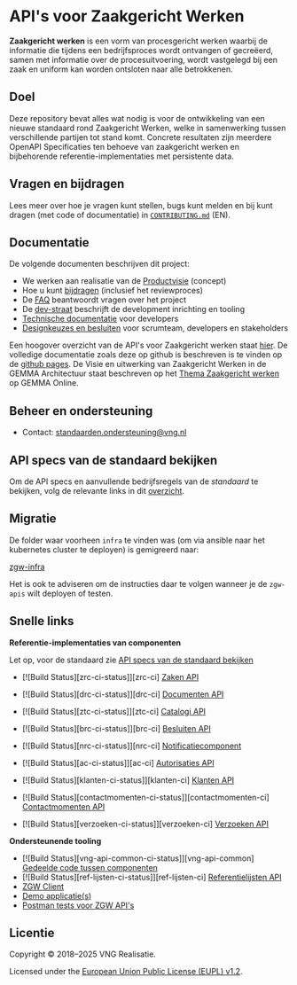 # API's voor Zaakgericht Werken

**Zaakgericht werken** is een vorm van procesgericht werken waarbij de informatie die tijdens een
bedrijfsproces wordt ontvangen of gecreëerd, samen met informatie over de procesuitvoering, wordt
vastgelegd bij een zaak en uniform kan worden ontsloten naar alle betrokkenen.

## Doel

Deze repository bevat alles wat nodig is voor de ontwikkeling van een nieuwe standaard rond
Zaakgericht Werken, welke in samenwerking tussen verschillende partijen tot stand komt. Concrete
resultaten zijn meerdere OpenAPI Specificaties ten behoeve van zaakgericht werken en bijbehorende
referentie-implementaties met persistente data.

## Vragen en bijdragen

Lees meer over hoe je vragen kunt stellen, bugs kunt melden en bij kunt dragen (met code of
documentatie) in [`CONTRIBUTING.md`](CONTRIBUTING.md) (EN).

## Documentatie

De volgende documenten beschrijven dit project:

- We werken aan realisatie van de
  [Productvisie](https://vng-realisatie.github.io/gemma-zaken/productvisie/) (concept)
- Hoe u kunt [bijdragen](https://vng-realisatie.github.io/gemma-zaken/doorontwikkeling/) (inclusief
  het reviewproces)
- De [FAQ](docs/overige/faq.md) beantwoordt vragen over het project
- De
  [dev-straat](https://vng-realisatie.github.io/gemma-zaken/themas/achtergronddocumentatie/ontwikkelstraat)
  beschrijft de development inrichting en tooling
- [Technische documentatie](https://vng-realisatie.github.io/gemma-zaken/ontwikkelaars/) voor
  developers
- [Designkeuzes en besluiten](https://vng-realisatie.github.io/gemma-zaken/themas/achtergronddocumentatie/ontwerpkeuzes)
  voor scrumteam, developers en stakeholders

Een hoogover overzicht van de API's voor Zaakgericht werken staat
[hier](https://www.vngrealisatie.nl/producten/api-standaarden-zaakgericht-werken). De volledige
documentatie zoals deze op github is beschreven is te vinden op de
[github pages](https://vng-realisatie.github.io/gemma-zaken/). De Visie en uitwerking van
Zaakgericht Werken in de GEMMA Architectuur staat beschreven op het
[Thema Zaakgericht werken](https://www.gemmaonline.nl/index.php/Thema_Zaakgericht_werken) op GEMMA
Online.

## Beheer en ondersteuning

- Contact: standaarden.ondersteuning@vng.nl

## <a name="api_spec">API specs van de standaard bekijken</a>

Om de API specs en aanvullende bedrijfsregels van de _standaard_ te bekijken, volg de relevante
links in dit [overzicht](https://vng-realisatie.github.io/gemma-zaken/standaard/index).

## Migratie

De folder waar voorheen `infra` te vinden was (om via ansible naar het kubernetes cluster te
deployen) is gemigreerd naar:

[zgw-infra](https://github.com/VNG-Realisatie/zgw-infra)

Het is ook te adviseren om de instructies daar te volgen wanneer je de `zgw-apis` wilt deployen of
testen.

## Snelle links

**Referentie-implementaties van componenten**

Let op, voor de standaard zie [API specs van de standaard bekijken](#api_spec)

- [![Build Status][zrc-ci-status]][zrc-ci] [Zaken API](https://github.com/vng-Realisatie/zaken-api)
- [![Build Status][drc-ci-status]][drc-ci]
  [Documenten API](https://github.com/vng-Realisatie/documenten-api)
- [![Build Status][ztc-ci-status]][ztc-ci]
  [Catalogi API](https://github.com/vng-Realisatie/catalogi-api)
- [![Build Status][brc-ci-status]][brc-ci]
  [Besluiten API](https://github.com/vng-Realisatie/besluiten-api)
- [![Build Status][nrc-ci-status]][nrc-ci]
  [Notificatiecomponent](https://github.com/VNG-Realisatie/notificaties-api)
- [![Build Status][ac-ci-status]][ac-ci]
  [Autorisaties API](https://github.com/VNG-Realisatie/autorisaties-api)

- [![Build Status][klanten-ci-status]][klanten-ci]
  [Klanten API](https://github.com/VNG-Realisatie/klanten-api)
- [![Build Status][contactmomenten-ci-status]][contactmomenten-ci]
  [Contactmomenten API](https://github.com/VNG-Realisatie/contactmomenten-api)
- [![Build Status][verzoeken-ci-status]][verzoeken-ci]
  [Verzoeken API](https://github.com/VNG-Realisatie/verzoeken-api)

**Ondersteunende tooling**

- [![Build Status][vng-api-common-ci-status]][vng-api-common]
  [Gedeelde code tussen componenten](https://github.com/VNG-Realisatie/gemma-zaken-common)
- [![Build Status][ref-lijsten-ci-status]][ref-lijsten-ci]
  [Referentielijsten API](https://github.com/VNG-Realisatie/VNG-referentielijsten)
- [ZGW Client](https://github.com/VNG-Realisatie/gemma-zds-client)
- [Demo applicatie(s)](https://github.com/VNG-Realisatie/gemma-zaken-demo)
- [Postman tests voor ZGW API's](https://github.com/VNG-Realisatie/gemma-postman-tests)

## Licentie

Copyright © 2018–2025 VNG Realisatie.

Licensed under the [European Union Public License (EUPL) v1.2](LICENSE).
